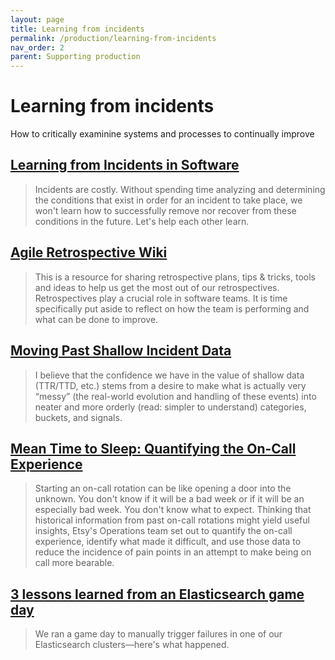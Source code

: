 ```yaml
---
layout: page
title: Learning from incidents
permalink: /production/learning-from-incidents
nav_order: 2
parent: Supporting production
---
```


# Learning from incidents

How to critically examinine systems and processes to continually improve

## [Learning from Incidents in Software](https://www.learningfromincidents.io/)

> Incidents are costly. Without spending time analyzing and determining the conditions that exist in order for an incident to take place, we won't learn how to successfully remove nor recover from these conditions in the future. Let's help each other learn.

## [Agile Retrospective Wiki](https://retrospectivewiki.org/index.php?title=Agile_Retrospective_Resource_Wiki)

> This is a resource for sharing retrospective plans, tips & tricks, tools and ideas to help us get the most out of our retrospectives. Retrospectives play a crucial role in software teams. It is time specifically put aside to reflect on how the team is performing and what can be done to improve.

## [Moving Past Shallow Incident Data](https://www.adaptivecapacitylabs.com/blog/2018/03/23/moving-past-shallow-incident-data/)

> I believe that the confidence we have in the value of shallow data (TTR/TTD, etc.) stems from a desire to make what is actually very “messy” (the real-world evolution and handling of these events) into neater and more orderly (read: simpler to understand) categories, buckets, and signals.

## [Mean Time to Sleep: Quantifying the On-Call Experience](https://www.youtube.com/watch?v=FLqucVb_et0)

> Starting an on-call rotation can be like opening a door into the unknown. You don't know if it will be a bad week or if it will be an especially bad week. You don't know what to expect. Thinking that historical information from past on-call rotations might yield useful insights, Etsy's Operations team set out to quantify the on-call experience, identify what made it difficult, and use those data to reduce the incidence of pain points in an attempt to make being on call more bearable.

## [3 lessons learned from an Elasticsearch game day](https://www.datadoghq.com/blog/elasticsearch-game-day/)

> We ran a game day to manually trigger failures in one of our Elasticsearch clusters—here's what happened.
